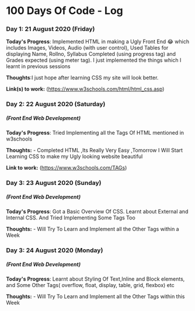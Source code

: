 # 100 Days Of Code - Log

### Day 1:  21 August 2020 (Friday)
[comment]:##### (Front End Web Development)

**Today's Progress**: Implemented HTML in making a Ugly Front End 😂 which includes Images, Videos, Audio (with user control), Used Tables for displaying Name, Rollno, Syllabus Completed (using progress tag) and Grades expected (using meter tag). I just implemented the things which I learnt in previous sessions

**Thoughts**:I just hope after learning CSS my site will look better.

**Link(s) to work:** 
 (https://www.w3schools.com/html/html_css.asp)
### Day 2: 22 August 2020 (Saturday)
##### (Front End Web Development)

**Today's Progress**: 
Tried Implementing all the Tags Of HTML mentioned in w3schools

**Thoughts:** - Completed HTML ,Its Really Very Easy ,Tomorrow I Will Start Learning CSS to make my Ugly looking website beautiful

**Link to work:** (https://www.w3schools.com/TAGs)
### Day 3: 23 August 2020 (Sunday)
##### (Front End Web Development)

**Today's Progress**: 
 Got a Basic Overview Of CSS.
Learnt about External and Internal CSS. And Tried Implementing Some Tags Too

**Thoughts:** - Will Try To Learn and Implement all the Other Tags within a Week

### Day 3: 24 August 2020 (Monday)
##### (Front End Web Development)

**Today's Progress**: 
 Learnt about Styling Of Text,Inline and Block elements, and Some Other Tags( overflow, float, display, table, grid, flexbox) etc

**Thoughts:** - Will Try To Learn and Implement all the Other Tags within this Week

